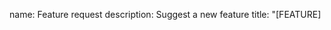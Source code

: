 name: Feature request
description: Suggest a new feature
title: "[FEATURE] <title>"
labels: ["enhancement"]
body:
  - type: textarea
    id: feature
    attributes:
      label: Describe the feature
      placeholder: A detailed explanation...